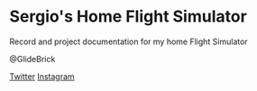 # Sergio's Home Flight Simulator
Record and project documentation for my home Flight Simulator

@GlideBrick

[Twitter](https://twitter.com/glidebrick)
[Instagram](https://www.instagram.com/glidebrick/)
